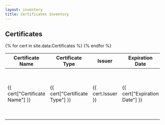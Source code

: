 ```yaml
---
layout: inventory
title: Certificates Inventory
---
```


<h2>Certificates</h2>
<table  id="certs-table">
  <thead>
    <tr>
      <th>Certificate Name</th>
      <th>Certificate Type</th>
      <th>Issuer</th>
      <th>Expiration Date</th>
      <th>Associated Domains/Services</th>
      <th>Installation Procedure</th>
      <th>Renewal Procedure</th>
      <th>Dependencies/Impact of Expiration</th>
      <th>Ownership/Responsible Teams</th>
    </tr>
  </thead>
  <tbody>
    {% for cert in site.data.Certificates %}
    <tr>
      <td>{{ cert["Certificate Name"] }}</td>
      <td>{{ cert["Certificate Type"] }}</td>
      <td>{{ cert.Issuer }}</td>
      <td>{{ cert["Expiration Date"] }}</td>
      <td>{{ cert["Associated Domains/Services"] }}</td>
      <td>{{ cert["Installation Procedure"] }}</td>
       <td>
        {% if cert["Renewal Procedure"] %}
          <a href="{{ cert["Renewal Procedure"] }}" target="_blank">Link to Renewal Procedure</a>
        {% else %}
          N/A
        {% endif %}
      </td>
      <td>{{ cert["Dependencies/Impact of Expiration"] }}</td>
      <td>{{ cert["Ownership/Responsible Teams"] }}</td>
    </tr>
    {% endfor %}
  </tbody>
</table>
